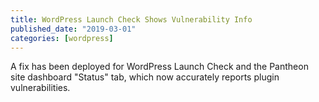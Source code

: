 ```yaml
---
title: WordPress Launch Check Shows Vulnerability Info
published_date: "2019-03-01"
categories: [wordpress]
---
```

A fix has been deployed for WordPress Launch Check and the Pantheon site dashboard "Status" tab, which now accurately reports plugin vulnerabilities.
